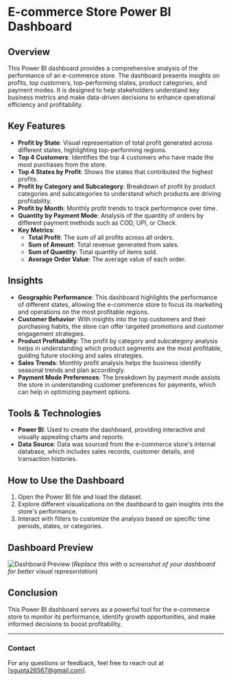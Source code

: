 # E-commerce Store Power BI Dashboard

## Overview
This Power BI dashboard provides a comprehensive analysis of the performance of an e-commerce store. The dashboard presents insights on profits, top customers, top-performing states, product categories, and payment modes. It is designed to help stakeholders understand key business metrics and make data-driven decisions to enhance operational efficiency and profitability.

## Key Features
- **Profit by State**: Visual representation of total profit generated across different states, highlighting top-performing regions.
- **Top 4 Customers**: Identifies the top 4 customers who have made the most purchases from the store.
- **Top 4 States by Profit**: Shows the states that contributed the highest profits.
- **Profit by Category and Subcategory**: Breakdown of profit by product categories and subcategories to understand which products are driving profitability.
- **Profit by Month**: Monthly profit trends to track performance over time.
- **Quantity by Payment Mode**: Analysis of the quantity of orders by different payment methods such as COD, UPI, or Check.
- **Key Metrics**:
  - **Total Profit**: The sum of all profits across all orders.
  - **Sum of Amount**: Total revenue generated from sales.
  - **Sum of Quantity**: Total quantity of items sold.
  - **Average Order Value**: The average value of each order.

## Insights
- **Geographic Performance**: This dashboard highlights the performance of different states, allowing the e-commerce store to focus its marketing and operations on the most profitable regions.
- **Customer Behavior**: With insights into the top customers and their purchasing habits, the store can offer targeted promotions and customer engagement strategies.
- **Product Profitability**: The profit by category and subcategory analysis helps in understanding which product segments are the most profitable, guiding future stocking and sales strategies.
- **Sales Trends**: Monthly profit analysis helps the business identify seasonal trends and plan accordingly.
- **Payment Mode Preferences**: The breakdown by payment mode assists the store in understanding customer preferences for payments, which can help in optimizing payment options.

## Tools & Technologies
- **Power BI**: Used to create the dashboard, providing interactive and visually appealing charts and reports.
- **Data Source**: Data was sourced from the e-commerce store's internal database, which includes sales records, customer details, and transaction histories.

## How to Use the Dashboard
1. Open the Power BI file and load the dataset.
2. Explore different visualizations on the dashboard to gain insights into the store's performance.
3. Interact with filters to customize the analysis based on specific time periods, states, or categories.

## Dashboard Preview
![Dashboard Preview]([dashboard_screenshot.png](https://github.com/Shivamji-shortcode/Power-Bi-Dashboard/blob/main/E-Commerce%20Dashboard.png)) 
(*Replace this with a screenshot of your dashboard for better visual representation*)

## Conclusion
This Power BI dashboard serves as a powerful tool for the e-commerce store to monitor its performance, identify growth opportunities, and make informed decisions to boost profitability.

---

### Contact
For any questions or feedback, feel free to reach out at [sgupta26567@gmail.com].

